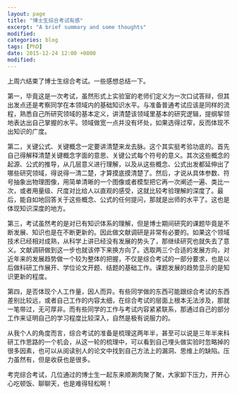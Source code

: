 ```yaml
---
layout: page
title: "博士生综合考试有感"
excerpt: "A brief summary and some thoughts"
modified:
categories: blog
tags: [PhD]
date: 2015-12-24 12:00 +0800
modified: 
---
```


上周六结束了博士生综合考试。一些感想总结一下。

第一，毕竟这是一次考试，虽然形式上实验室的老师们定义为一次口试答辩，但其出发点还是考察同学在本领域内的基础知识水平。与准备普通考试应该是同样的流程，熟悉自己所研究领域的基本定义，讲清楚该领域里基本的研究逻辑，提纲挈领地表达出自己掌握的水平。领域做宽一点并没有坏处，如果选得过窄，反而体现不出知识的广度。

第二，关键公式、关键概念一定要讲清楚来龙去脉。这个其实挺考验功底的。首先自己得解释清楚关键概念字面的意思、关键公式每个符号的意义。其次这些概念的起源、公式的推导，从几层意义进行理解，以及从这些概念、公式出发都延伸出了哪些研究领域，得说得一清二楚，才算摸底摸清楚了。然后，才说从具体参数、符号抽象出物理图像，用简单清晰的一个图像或者模型把它再一次阐述一遍、类比一次，或者用量级、尺度对比给人以直观的感受，这就比较考验理解的深度了。最后，能自如地回答关于这些概念、公式的任何提问，那就是出师的水平了。这也是体现知识深度的地方。

第三，考试虽然考的是对已有知识体系的理解，但是博士期间研究的课题毕竟是不断发展、知识也是在不断更新的。因此做文献调研是非常有必要的。如果这个领域技术已经相对成熟，从科学上讲已经没有发展的势头了，那继续研究也就失去了意义。文献调研做到这一步也就该停下来换方向了。选取两三个合适的发展方向，对近年来的发展趋势做一个较为整体的把握，不仅是综合考试的一部分要求，也是以后做科研工作展开、学位论文开题、结题的基础工作。课题发展的趋势显示的是知识更新的程度。

第四，是否体现个人工作量，因人而异。有些同学做的东西可能跟综合考试的东西差别比较远，或者自己工作的内容太细，在综合考试的层面上根本无法涉及，那就一笔带过，无可厚非。而有些同学的工作与考试内容紧紧联系，那通过自己的部分工作来证明自己的学习程度比较深入，自然是极有说服力的。

从我个人的角度而言，综合考试的准备是梳理这两年半，甚至可以说是三年半来科研工作思路的一个机会，从这一轮的梳理中，可以看到自己埋头做实验时忽略掉的很多因素，也可以从阅读别人的论文中找到自己方法上的漏洞、思维上的缺陷。压力虽然有，但是收获也是很多。

考完综合考试，几位通过的博士生一起东来顺涮肉聚了聚，大家卸下压力，开开心心吃顿饭、聊聊天，也是难得轻松啊！